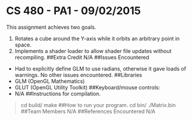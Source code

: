 CS 480 - PA1 - 09/02/2015
===
This assignment achieves two goals.
1. Rotates a cube around the Y-axis while it orbits an arbitrary point in space.
2. Implements a shader loader to allow shader file updates without recompiling.
##Extra Credit
N/A
##Issues Encountered
- Had to explicitly define GLM to use radians, otherwise it gave loads of warnings. No other issues encountered.
##Libraries
- GLM (OpenGL Mathematics)
- GLUT (OpenGL Utility Toolkit)
##Keyboard/mouse controls:
- N/A
##Instructions for compilation.
>cd build/
>make
##How to run your program.
>cd bin/
>./Matrix.bin
##Team Members
N/A
##References Encountered
N/A


